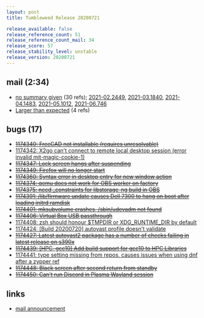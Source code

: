 ```yaml
---
layout: post
title: Tumbleweed Release 20200721

release_available: false
release_reference_count: 51
release_reference_count_mail: 34
release_score: 57
release_stability_level: unstable
release_version: 20200721
---
```


## mail (2:34)

- [no summary given](https://github.com/boombatower/tumbleweed-review/issues/10) (30 refs); [2021-02.2449](https://github.com/boombatower/tumbleweed-review/issues/10), [2021-03.1840](https://github.com/boombatower/tumbleweed-review/issues/10), [2021-04.1483](https://github.com/boombatower/tumbleweed-review/issues/10), [2021-05.1012](https://github.com/boombatower/tumbleweed-review/issues/10), [2021-06.746](https://github.com/boombatower/tumbleweed-review/issues/10)
- [Larger than expected](https://lists.opensuse.org/opensuse-factory/2020-07/msg00394.html) (4 refs)

## bugs (17)

<!--more-->

- ~~[1174340: FreeCAD not installable  (requires unresolvable)](https://bugzilla.opensuse.org/show_bug.cgi?id=1174340)~~
- [1174342: X2go can't connect to remote local desktop session (error invalid mit-magic-cookie-1)](https://bugzilla.opensuse.org/show_bug.cgi?id=1174342)
- ~~[1174347: Lock screen hangs after suspending](https://bugzilla.opensuse.org/show_bug.cgi?id=1174347)~~
- ~~[1174349: Firefox will no longer start](https://bugzilla.opensuse.org/show_bug.cgi?id=1174349)~~
- ~~[1174360: Syntax error in desktop entry for new window action](https://bugzilla.opensuse.org/show_bug.cgi?id=1174360)~~
- ~~[1174374: qemu does not work for OBS worker on factory](https://bugzilla.opensuse.org/show_bug.cgi?id=1174374)~~
- ~~[1174375: need _constraints for libstorage-ng build in OBS](https://bugzilla.opensuse.org/show_bug.cgi?id=1174375)~~
- ~~[1174391: /lib/firmware update causes Dell 7300 to hang on boot after loading initrd ramdisk](https://bugzilla.opensuse.org/show_bug.cgi?id=1174391)~~
- ~~[1174401: mksubvolume crashes, /sbin/udevadm not found](https://bugzilla.opensuse.org/show_bug.cgi?id=1174401)~~
- ~~[1174406: Virtual Box USB passthrough](https://bugzilla.opensuse.org/show_bug.cgi?id=1174406)~~
- [1174408: zsh should honour $TMPDIR or XDG_RUNTIME_DIR by default](https://bugzilla.opensuse.org/show_bug.cgi?id=1174408)
- [1174424: \[Build 20200720\] autoyast profile doesn't validate](https://bugzilla.opensuse.org/show_bug.cgi?id=1174424)
- ~~[1174427: Latest autoyast2 package has a number of checks failing in latest release on s390x](https://bugzilla.opensuse.org/show_bug.cgi?id=1174427)~~
- ~~[1174439: \[HPC, gcc10\] Add build support for gcc10 to HPC Libraries](https://bugzilla.opensuse.org/show_bug.cgi?id=1174439)~~
- [1174441: type setting missing from repos, causes issues when using dnf after a zypper ref](https://bugzilla.opensuse.org/show_bug.cgi?id=1174441)
- ~~[1174448: Black screen after second return from standby](https://bugzilla.opensuse.org/show_bug.cgi?id=1174448)~~
- ~~[1174450: Can't run Discord in Plasma Wayland session](https://bugzilla.opensuse.org/show_bug.cgi?id=1174450)~~



## links

- [mail announcement](https://github.com/boombatower/tumbleweed-review/issues/10)
